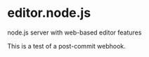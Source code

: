 editor.node.js
==============

node.js server with web-based editor features

This is a test of a post-commit webhook.